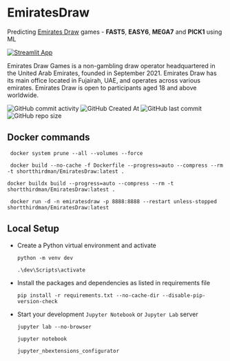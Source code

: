 # EmiratesDraw

Predicting [Emirates Draw](https://emiratesdraw.com/) games - **FAST5**, **EASY6**, **MEGA7** and **PICK1** using ML

[![Streamlit App](https://static.streamlit.io/badges/streamlit_badge_black_white.svg)](URL_TO_YOUR_APP)

Emirates Draw Games is a non-gambling draw operator headquartered in the United Arab Emirates, founded in September 2021. Emirates Draw has its main office located in Fujairah, UAE, and operates across various emirates. Emirates Draw is open to participants aged 18 and above worldwide.

![GitHub commit activity](https://img.shields.io/github/commit-activity/t/shortthirdman/EmiratesDraw)	![GitHub Created At](https://img.shields.io/github/created-at/shortthirdman/EmiratesDraw)	![GitHub last commit](https://img.shields.io/github/last-commit/shortthirdman/EmiratesDraw)	![GitHub repo size](https://img.shields.io/github/repo-size/shortthirdman/EmiratesDraw)

## Docker commands

```shell
 docker system prune --all --volumes --force
```

```shell
 docker build --no-cache -f Dockerfile --progress=auto --compress --rm -t shortthirdman/EmiratesDraw:latest .
```

```shell
docker buildx build --progress=auto --compress --rm -t shortthirdman/EmiratesDraw:latest .
```

```shell
 docker run -d -n emiratesdraw -p 8888:8888 --restart unless-stopped shortthirdman/EmiratesDraw:latest
```


## Local Setup

  - Create a Python virtual environment and activate
	
	```shell
	python -m venv dev
	```
	
	```shell
	.\dev\Scripts\activate
	
	```

  - Install the packages and dependencies as listed in requirements file
	
	```shell
	pip install -r requirements.txt --no-cache-dir --disable-pip-version-check
	```

  - Start your development `Jupyter Notebook` or `Jupyter Lab` server
	
	```shell
	jupyter lab --no-browser
	```
	
	```shell
	jupyter notebook
	```
	
	```
	jupyter_nbextensions_configurator
	```
